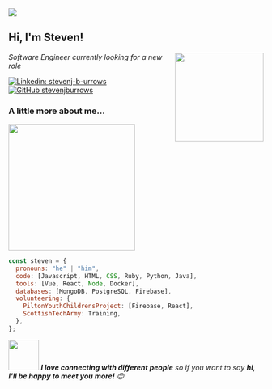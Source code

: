 <img src="https://github.com/stevenjburrows/stevenjburrows/blob/master/banner.jpg">

<h2> Hi, I'm Steven! </h2>
<img align='right' src="https://github.com/stevenjburrows/stevenjburrows/blob/master/emoji_hi.png" width="175">
<p><em>Software Engineer currently looking for a new role
</em></p>

[![Linkedin: stevenj-b-urrows](https://img.shields.io/badge/-stevenjburrows-blue?style=flat-square&logo=Linkedin&logoColor=white&link=https://www.linkedin.com/in/thaianebraga/)](https://www.linkedin.com/in/steven-j-burrows/)
[![GitHub stevenjburrows](https://img.shields.io/github/followers/stevenjburrows?label=follow&style=social)](https://github.com/stevenjburrows)

### A little more about me...

<img align='middle' src="https://github.com/stevenjburrows/stevenjburrows/blob/master/emoji_coding.png" width="250">

```javascript
const steven = {
  pronouns: "he" | "him",
  code: [Javascript, HTML, CSS, Ruby, Python, Java],
  tools: [Vue, React, Node, Docker],
  databases: [MongoDB, PostgreSQL, Firebase],
  volunteering: {
    PiltonYouthChildrensProject: [Firebase, React],
    ScottishTechArmy: Training,
  },
};
```

<img src="https://media.giphy.com/media/LnQjpWaON8nhr21vNW/giphy.gif" width="60"> <em><b>I love connecting with different people</b> so if you want to say <b>hi, I'll be happy to meet you more!</b> 😊</em>
